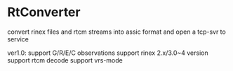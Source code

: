 # RtConverter

convert rinex files and rtcm streams into assic format and open a tcp-svr to service

ver1.0:
  support G/R/E/C observations
  support rinex 2.x/3.0~4 version
  support rtcm decode
  support vrs-mode 

